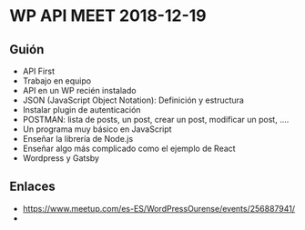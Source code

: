 
# WP API MEET 2018-12-19

## Guión

- API First
- Trabajo en equipo
- API en un WP recién instalado
- JSON (JavaScript Object Notation): Definición y estructura
- Instalar plugin de autenticación
- POSTMAN: lista de posts, un post, crear un post, modificar un post, ....
- Un programa muy básico en JavaScript
- Enseñar la librería de Node.js
- Enseñar algo más complicado como el ejemplo de React
- Wordpress y Gatsby

## Enlaces

- https://www.meetup.com/es-ES/WordPressOurense/events/256887941/
- 